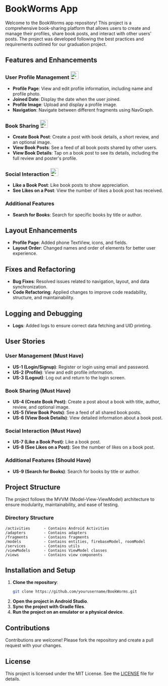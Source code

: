 # BookWorms App

Welcome to the BookWorms app repository! This project is a comprehensive book-sharing platform that allows users to create and manage their profiles, share book posts, and interact with other users' posts. The project was developed following the best practices and requirements outlined for our graduation project.

## Features and Enhancements

### User Profile Management <img src="https://img.icons8.com/?size=100&id=86305&format=png&color=FFFFFF" alt="Person" width="25" height="25">
- **Profile Page**: View and edit profile information, including name and profile photo.
- **Joined Date**: Display the date when the user joined.
- **Profile Image**: Upload and display a profile image.
- **Navigation**: Navigate between different fragments using NavGraph.

### Book Sharing <img src="https://img.icons8.com/?size=100&id=42763&format=png&color=FFFFFF" alt="Person" width="25" height="25">
- **Create Book Post**: Create a post with book details, a short review, and an optional image.
- **View Book Posts**: See a feed of all book posts shared by other users.
- **View Book Details**: Tap on a book post to see its details, including the full review and poster's profile.

### Social Interaction <img src="https://img.icons8.com/?size=100&id=123782&format=png&color=FFFFFF" alt="Person" width="25" height="25">
- **Like a Book Post**: Like book posts to show appreciation.
- **See Likes on a Post**: View the number of likes a book post has received.

### Additional Features
- **Search for Books**: Search for specific books by title or author.

## Layout Enhancements
- **Profile Page**: Added phone TextView, icons, and fields.
- **Layout Order**: Changed names and order of elements for better user experience.

## Fixes and Refactoring
- **Bug Fixes**: Resolved issues related to navigation, layout, and data synchronization.
- **Code Refactoring**: Applied changes to improve code readability, structure, and maintainability.

## Logging and Debugging
- **Logs**: Added logs to ensure correct data fetching and UID printing.

## User Stories
### User Management (Must Have)
- **US-1 (Login/Signup)**: Register or login using email and password.
- **US-2 (Profile)**: View and edit profile information.
- **US-3 (Logout)**: Log out and return to the login screen.

### Book Sharing (Must Have)
- **US-4 (Create Book Post)**: Create a post about a book with title, author, review, and optional image.
- **US-5 (View Book Posts)**: See a feed of all shared book posts.
- **US-6 (View Book Details)**: View detailed information about a book post.

### Social Interaction (Must Have)
- **US-7 (Like a Book Post)**: Like a book post.
- **US-8 (See Likes on a Post)**: See the number of likes on a book post.

### Additional Features (Should Have)
- **US-9 (Search for Books)**: Search for books by title or author.


## Project Structure
The project follows the MVVM (Model-View-ViewModel) architecture to ensure modularity, maintainability, and ease of testing.

### Directory Structure
```
/activities      - Contains Android Activities
/adapters        - Contains adapters
/fragments       - Contains fragments
/models          - Contains entities, firebaseModel, roomModel
/services        - Contains utils
/viewModels      - Contains ViewModel classes
/views           - Contains view components
```

## Installation and Setup
1. **Clone the repository**:
   ```sh
   git clone https://github.com/yourusername/BookWorms.git
   ```
2. **Open the project in Android Studio**.
3. **Sync the project with Gradle files**.
4. **Run the project on an emulator or a physical device**.

## Contributions
Contributions are welcome! Please fork the repository and create a pull request with your changes.

## License
This project is licensed under the MIT License. See the [LICENSE](LICENSE) file for details.









